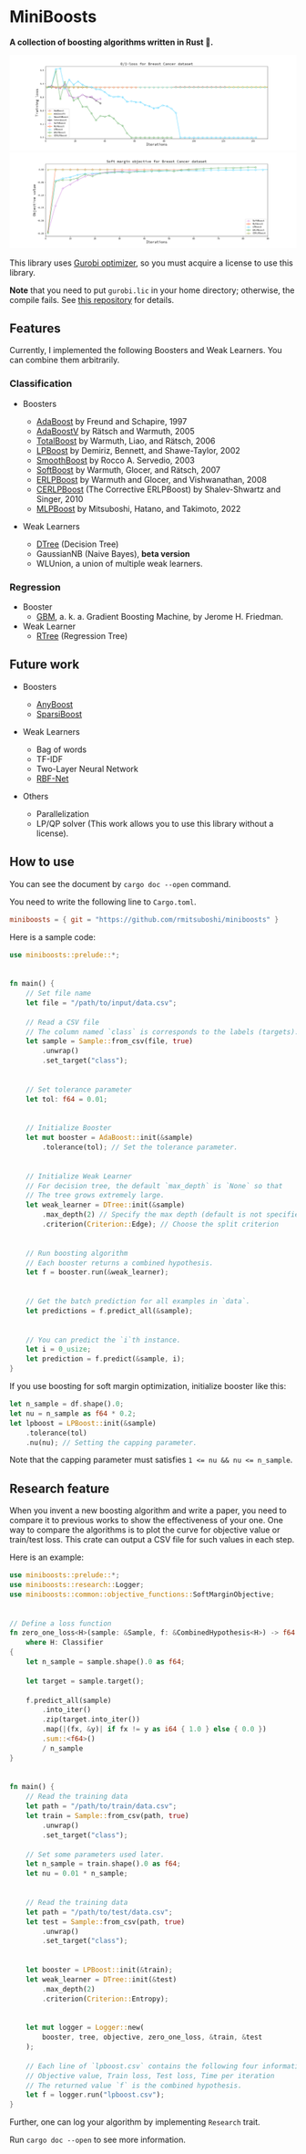 # MiniBoosts
**A collection of boosting algorithms written in Rust 🦀.**


![Training loss comparison](img/training-loss.png)
![Soft margin objective comparison](img/soft-margin.png)

This library uses [Gurobi optimizer](https://www.gurobi.com), 
so you must acquire a license to use this library. 

**Note** that you need to put `gurobi.lic` in your home directory; 
otherwise, the compile fails. 
See [this repository](https://github.com/ykrist/rust-grb) for details.


## Features
Currently, I implemented the following Boosters and Weak Learners.
You can combine them arbitrarily.


### Classification


- Boosters
    * [AdaBoost](https://www.sciencedirect.com/science/article/pii/S002200009791504X?via%3Dihub) by Freund and Schapire, 1997
    * [AdaBoostV](http://jmlr.org/papers/v6/ratsch05a.html) by Rätsch and Warmuth, 2005
    * [TotalBoost](https://dl.acm.org/doi/10.1145/1143844.1143970) by Warmuth, Liao, and Rätsch, 2006
    * [LPBoost](https://link.springer.com/content/pdf/10.1023/A:1012470815092.pdf) by Demiriz, Bennett, and Shawe-Taylor, 2002
    * [SmoothBoost](https://link.springer.com/chapter/10.1007/3-540-44581-1_31) by Rocco A. Servedio, 2003
    * [SoftBoost](https://proceedings.neurips.cc/paper/2007/file/cfbce4c1d7c425baf21d6b6f2babe6be-Paper.pdf) by Warmuth, Glocer, and Rätsch, 2007
    * [ERLPBoost](https://www.stat.purdue.edu/~vishy/papers/WarGloVis08.pdf) by Warmuth and Glocer, and Vishwanathan, 2008
    * [CERLPBoost](https://link.springer.com/article/10.1007/s10994-010-5173-z) (The Corrective ERLPBoost) by Shalev-Shwartz and Singer, 2010
    * [MLPBoost](https://arxiv.org/abs/2209.10831) by Mitsuboshi, Hatano, and Takimoto, 2022


- Weak Learners
    - [DTree](https://www.amazon.co.jp/-/en/Leo-Breiman/dp/0412048418) (Decision Tree)
    - GaussianNB (Naive Bayes), **beta version**
    - WLUnion, a union of multiple weak learners.


### Regression
- Booster
    - [GBM](https://projecteuclid.org/journals/annals-of-statistics/volume-29/issue-5/Greedy-function-approximation-A-gradient-boostingmachine/10.1214/aos/1013203451.full),
        a. k. a. Gradient Boosting Machine, by Jerome H. Friedman.
- Weak Learner
    - [RTree](https://www.amazon.co.jp/-/en/Leo-Breiman/dp/0412048418) (Regression Tree)

## Future work

- Boosters
    - [AnyBoost](https://www.researchgate.net/publication/243689632_Functional_gradient_techniques_for_combining_hypotheses)
    - [SparsiBoost](http://proceedings.mlr.press/v97/mathiasen19a/mathiasen19a.pdf)


- Weak Learners
    - Bag of words
    - TF-IDF
    - Two-Layer Neural Network
    - [RBF-Net](https://link.springer.com/content/pdf/10.1023/A:1007618119488.pdf)


- Others
    - Parallelization
    - LP/QP solver (This work allows you to use this library without a license).


## How to use
You can see the document by `cargo doc --open` command.  

You need to write the following line to `Cargo.toml`.

```TOML
miniboosts = { git = "https://github.com/rmitsuboshi/miniboosts" }
```


Here is a sample code:

```rust
use miniboosts::prelude::*;


fn main() {
    // Set file name
    let file = "/path/to/input/data.csv";

    // Read a CSV file
    // The column named `class` is corresponds to the labels (targets).
    let sample = Sample::from_csv(file, true)
        .unwrap()
        .set_target("class");


    // Set tolerance parameter
    let tol: f64 = 0.01;


    // Initialize Booster
    let mut booster = AdaBoost::init(&sample)
        .tolerance(tol); // Set the tolerance parameter.


    // Initialize Weak Learner
    // For decision tree, the default `max_depth` is `None` so that 
    // The tree grows extremely large.
    let weak_learner = DTree::init(&sample)
        .max_depth(2) // Specify the max depth (default is not specified)
        .criterion(Criterion::Edge); // Choose the split criterion


    // Run boosting algorithm
    // Each booster returns a combined hypothesis.
    let f = booster.run(&weak_learner);


    // Get the batch prediction for all examples in `data`.
    let predictions = f.predict_all(&sample);


    // You can predict the `i`th instance.
    let i = 0_usize;
    let prediction = f.predict(&sample, i);
}
```


If you use boosting for soft margin optimization, 
initialize booster like this:
```rust
let n_sample = df.shape().0;
let nu = n_sample as f64 * 0.2;
let lpboost = LPBoost::init(&sample)
    .tolerance(tol)
    .nu(nu); // Setting the capping parameter.
```

Note that the capping parameter must satisfies `1 <= nu && nu <= n_sample`.


## Research feature
When you invent a new boosting algorithm and write a paper,
you need to compare it to previous works to show the effectiveness of your one.
One way to compare the algorithms is
to plot the curve for objective value or train/test loss.
This crate can output a CSV file for such values in each step.

Here is an example:
```rust
use miniboosts::prelude::*;
use miniboosts::research::Logger;
use miniboosts::common::objective_functions::SoftMarginObjective;


// Define a loss function
fn zero_one_loss<H>(sample: &Sample, f: &CombinedHypothesis<H>) -> f64
    where H: Classifier
{
    let n_sample = sample.shape().0 as f64;

    let target = sample.target();

    f.predict_all(sample)
        .into_iter()
        .zip(target.into_iter())
        .map(|(fx, &y)| if fx != y as i64 { 1.0 } else { 0.0 })
        .sum::<f64>()
        / n_sample
}


fn main() {
    // Read the training data
    let path = "/path/to/train/data.csv";
    let train = Sample::from_csv(path, true)
        .unwrap()
        .set_target("class");

    // Set some parameters used later.
    let n_sample = train.shape().0 as f64;
    let nu = 0.01 * n_sample;


    // Read the training data
    let path = "/path/to/test/data.csv";
    let test = Sample::from_csv(path, true)
        .unwrap()
        .set_target("class");


    let booster = LPBoost::init(&train);
    let weak_learner = DTree::init(&test)
        .max_depth(2)
        .criterion(Criterion::Entropy);


    let mut logger = Logger::new(
        booster, tree, objective, zero_one_loss, &train, &test
    );

    // Each line of `lpboost.csv` contains the following four information:
    // Objective value, Train loss, Test loss, Time per iteration
    // The returned value `f` is the combined hypothesis.
    let f = logger.run("lpboost.csv");
}
```

Further, one can log your algorithm by implementing `Research` trait.

Run `cargo doc --open` to see more information.
